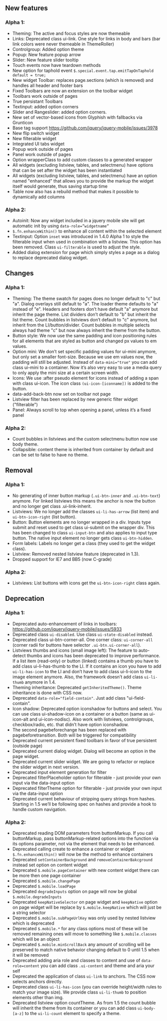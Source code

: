 <script>{
    "title": "jQuery Mobile 1.4.0 Alpha 2 Changelog",
     "pageTemplate": "page-contentfull.php"
}</script>

## New features

### Alpha 1:
* Theming: The active and focus styles are now themeable
* Links: Deprecated class ui-link. One style for links in body and bars (bar link colors were never themeable in ThemeRoller)
* Controlgroup: Added option theme
* Popup: New feature popup arrow
* Slider: New feature slider tooltip
* Touch events now have teardown methods
* New option for taphold event ```$.special.event.tap.emitTapOnTaphold default = true;```
* New widget Toolbar: replaces page.sections (which is removed) and handles all header and footer bars
* Fixed Toolbars are now an extension on the toolbar widget
* Toolbars work outside of pages
* True persistant Toolbars
* Textinput: added option corners
* Slider and Rangeslider: added option corners.
* New set of vector-based icons from Glyphish with fallbacks via Grunticon
* Base tag support https://github.com/jquery/jquery-mobile/issues/3978
* New flip switch widget
* New filterable widget
* Integrated UI tabs widget
* Popup work outside of pages
* Panel work outside of pages
* Option wrapperClass to add custom classes to a generated wrapper
* All widgets (excluding listview, tables, and selectmenu) have options that can be set after the widget has been instantiated
* All widgets (excluding listview, tables, and selectmenu) have an option named "enhanced" that allows you to provide the markup the widget itself would generate, thus saving startup time
* Table now also has a rebuild method that makes it possible to dynamically add columns

### Alpha 2:
* Autoinit: Now any widget included in a jquery mobile site will get automatic init by using ```data-role=”widgetname”```
* ```$.fn.enhanceWithin()``` to enhance all content within the selected element
* Textinput: Option ```inset``` was introduced in 1.4.0 Alpha 1 to style the filterable input when used in combination with a listview. This option has been removed. Class ```ui-filterable``` is used to adjust the style.
* Added dialog extension for page which simply styles a page as a dialog to replace deprecated dialog widget.

## Changes

### Alpha 1:
* Theming: The theme swatch for pages does no longer default to "c" but "a". Dialog overlays still default to "a". The loader theme defaults to "a" instead of "e". Headers and footers don’t have default "a" anymore but inherit the page theme. List dividers don’t default to "b" but inherit the list theme. Count bubbles in listviews don’t default to "c" anymore, but inherit from the LI/button/divider. Count bubbles in multiple selects always had theme "c" but now always inherit the theme from the button.
* Button style: We now use the same padding and icon positioning rules for all elements that are styled as button and changed px values to em values.
* Option mini: We don’t set specific padding values for ui-mini anymore, but only set a smaller font-size. Because we use em values now, the padding will still be adjusted. Instead of ```data-mini="true"``` you can add class ui-mini to a container. Now it’s also very easy to use a media query to only apply the mini size at a certain screen width.
* Icons: We use :after pseudo element for icons instead of adding a span with class ui-icon. The icon class ```(ui-icon-[iconname])``` is added to the button.
* data-add-back-btn now set on toolbar not page
* Listview filter has been replaced by new generic filter widget ("filterable")
* Panel: Always scroll to top when opening a panel, unless it’s a fixed panel

### Alpha 2:
* Count bubbles in listviews and the custom selectmenu button now use body theme.
* Collapsible: content theme is inherited from container by default and can be set to false to have no theme.

## Removal

### Alpha 1:
* No generating of inner button markup (```.ui-btn-inner``` and ```.ui-btn-text```) anymore. For linked listviews this means the anchor is now the button and no longer get class .ui-link-inherit.
* Listviews: We no longer add the classes ```ui-li-has-arrow``` (list item) and ```ui-btn-icon-right``` (list button).
* Button: Button elements are no longer wrapped in a div. Inputs type submit and reset used to get class ui-submit on the wrapper div. This has been changed to class ```ui-input-btn``` and also applies to input type button. The native input element no longer gets class ```ui-btn-hidden```.
* Form labels: Labels no longer get a class (they used to get the widget class).
* Listview: Removed nested listview feature (deprecated in 1.3).
* Dropped support for IE7 and BB5 (now C-grade)

### Alpha 2:
* Listviews: List buttons with icons get the ```ui-btn-icon-right``` class again.

## Deprecation

### Alpha 1:
* Deprecated auto-enhancement of links in toolbars: https://github.com/jquery/jquery-mobile/issues/5933
* Deprecated class ```ui-disabled```. Use class ```ui-state-disabled``` instead.
* Deprecated class ui-btn-corner-all. One corner class: ```ui-corner-all``` (corner radii for buttons have selector ```.ui-btn.ui-corner-all```).
* Listviews thumbs and icons (small image left): The feature to auto-detect thumbs and icons has been deprecated to improve performance. If a list item (read-only) or button (linked) contains a thumb you have to add class ui-li-has-thumb to the LI. If it contains an icon you have to add ```ui-li-has-icon``` to the LI and don’t have to add class ui-li-icon to the image element anymore. Also, the framework doesn’t add class ```ui-li-thumb``` anymore in 1.4.
* Theming inheritance: Deprecated ```getInheritedTheme()```. Theme inheritance is done with CSS now.
* Deprecated ```data-role="field-contain"```. Just add class "ui-field-contain".
* Icon shadow: Deprecated option iconshadow for buttons and select. You can use class ui-shadow-icon on a container or a button (same as ui-icon-alt and ui-icon-nodisc). Also work with listviews, controlgroups, checkbox/radio, etc. that didn’t have option iconshadow.
* The second pagebeforechange has been replaced with pagebeforetransition. Both will be triggered for compatibility
* Deprecated current persistent fixed toolbars in favor of true persistent (outside page)
* Deprecated current dialog widget. Dialog will become an option in the page widget.
* Deprecated current slider widget. We are going to refactor or replace the slider widget in next version.
* Deprecated input element generation for filter
* Deprecated filterPlaceholder option for filterable - just provide your own input via the data-input option
* Deprecated filterTheme option for filterable - just provide your own input via the data-input option
* Deprecated current behaviour of stripping query strings from hashes. Starting in 1.5 we’ll be following spec on hashes and provide a hook to handle custom navigation.

### Alpha 2:
* Deprecated reading DOM parameters from buttonMarkup. If you call buttonMarkup, pass buttonMarkup-related options into the function via its options parameter, not via the element that needs to be enhanced.
* Deprecated calling create to enhance a container or widget ```$.fn.enhanceWithin()``` will now be the method to enhance containers
* Deprecated ```setContainerBackground``` and ```removeContainerBakcground``` instead set option on content widget
* Deprecated ```$.mobile.pageContainer``` with new content widget there can be more then one page container
* Deprecated ```$.mobile.changePage```
* Deprecated ```$.mobile.loadPage```
* Deprecated ```degradeInputs``` option on page will now be global ```$.mobile.degradeInputs```
* Deprecated ```keepNativeSelector``` on page widget and ```keepNative``` option on page widget will be replace by ```$.mobile.keepNative``` which will just be a string selector
* Deprecated ```$.mobile.subPageUrlKey``` was only used by nested listview which is deprecated
* Deprecated ```$.mobile.*``` for any class options most of these will be removed remaining ones will move to something like ```$.mobile.classes``` which will be an object
* Deprecated ```$.mobile.minScrollBack``` any amount of scrolling will be preserved to match native behavior changing default to 0 until 1.5 when it will be removed
* Deprecated adding aria role and classes to content and use of ```data-role=content``` you can add class ```.ui-content``` and theme and aria your self
* Deprecated the application of class ```ui-link``` to anchors. The CSS now selects anchors directly.
* Deprecated class ```ui-li-has-icon``` (you can override height/width rules to match your image size). We provide class ```ui-li-thumb``` to position elements other than img.
* Deprecated listview option countTheme. As from 1.5 the count bubble will inherit the theme from its container or you can add class ```ui-body-[a-z]``` to the ```ui-li-count``` element to specify a theme.
